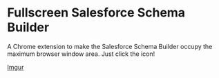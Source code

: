 Fullscreen Salesforce Schema Builder
=========================

A Chrome extension to make the Salesforce Schema Builder occupy the maximum browser window area. Just click the icon!

[Imgur](http://i.imgur.com/zPovHHR.png)
